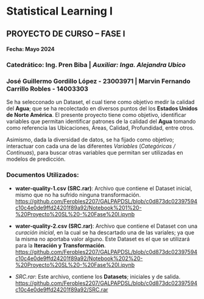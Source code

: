 # Statistical Learning I
## **PROYECTO DE CURSO – FASE I**

#### Fecha: Mayo 2024

### **Catedrático:** Ing. Pren Biba | *Auxiliar: Inga. Alejandra Ubico*

### **José Guillermo Gordillo López -  23003971** | Marvin Fernando Carrillo Robles - 14003303


Se ha selecconado un Dataset, el cual tiene como objetivo medir la calidad del **Agua**; que se ha recolectado en diversos puntos del los **Estados Unidos de Norte América**. El presente proyecto tiene como objetivo, identificar variables que permitan identificar patrones de la calidad del **Agua** tomando como referencia las Ubicaciones, Áreas, Calidad, Profundidad, entre otros. 

Asimismo, dada la diversidad de datos, se ha fijado como objetivo; interactuar con cada una de las diferentes *Variables* (*Categóricas / Continuas*), para buscar otras variables que permitan ser utilizadas en modelos de predicción.

### Documentos Utilizados:

- **water-quality-1.csv (SRC.rar)**: Archivo que contiene el Dataset inicial, mismo que no ha sufrido ninguna transformación. https://github.com/Ferobles2207/GALPAPDSL/blob/c0d873dc02397594c10c4e0de9ffd24201f89a92/Notebook%201%20-%20Proyecto%20SL%20-%20Fase%20I.ipynb
  
- **water-quality-2.csv (SRC.rar)**: Archivo que contiene el Dataset con una *curación inicial*, en la cual se ha descartado una de las variales; ya que la misma no aportaba valor alguno. Este Dataset es el que se utilizará para la **Iteración y Transformación**. https://github.com/Ferobles2207/GALPAPDSL/blob/c0d873dc02397594c10c4e0de9ffd24201f89a92/Notebook%202%20-%20Proyecto%20SL%20-%20Fase%20I.ipynb

-   *SRC.rar*: Este archivo, contiene los **Datasets**; iniciales y de salida. https://github.com/Ferobles2207/GALPAPDSL/blob/c0d873dc02397594c10c4e0de9ffd24201f89a92/SRC.rar

